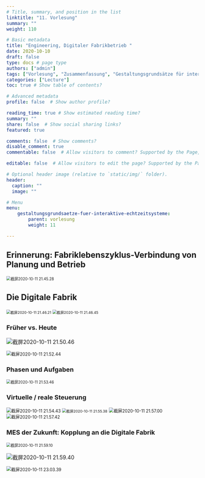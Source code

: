 ```yaml
---
# Title, summary, and position in the list
linktitle: "11. Vorlesung"
summary: ""
weight: 110

# Basic metadata
title: "Engineering, Digitaler Fabrikbetrieb "
date: 2020-10-10
draft: false
type: docs # page type
authors: ["admin"]
tags: ["Vorlesung", "Zusammenfassung", "Gestaltungsgrundsätze für interaktive Echtzeitsysteme"]
categories: ["Lecture"]
toc: true # Show table of contents?

# Advanced metadata
profile: false  # Show author profile?

reading_time: true # Show estimated reading time?
summary: ""
share: false  # Show social sharing links?
featured: true

comments: false  # Show comments?
disable_comment: true
commentable: false  # Allow visitors to comment? Supported by the Page, Post, and Docs content types.

editable: false  # Allow visitors to edit the page? Supported by the Page, Post, and Docs content types.

# Optional header image (relative to `static/img/` folder).
header:
  caption: ""
  image: ""

# Menu
menu: 
    gestaltungsgrundsaetze-fuer-interaktive-echtzeitsysteme:
        parent: vorlesung
        weight: 11

---
```


## Erinnerung: Fabriklebenszyklus-Verbindung von Planung und Betrieb

<img src="https://raw.githubusercontent.com/EckoTan0804/upic-repo/master/uPic/截屏2020-10-11%2021.45.28.png" alt="截屏2020-10-11 21.45.28" style="zoom:70%;" />

## Die Digitale Fabrik

<img src="https://raw.githubusercontent.com/EckoTan0804/upic-repo/master/uPic/截屏2020-10-11%2021.46.21.png" alt="截屏2020-10-11 21.46.21" style="zoom:67%;" />

<img src="https://raw.githubusercontent.com/EckoTan0804/upic-repo/master/uPic/截屏2020-10-11%2021.46.45.png" alt="截屏2020-10-11 21.46.45" style="zoom:67%;" />

### Früher vs. Heute

![截屏2020-10-11 21.50.46](https://raw.githubusercontent.com/EckoTan0804/upic-repo/master/uPic/截屏2020-10-11%2021.50.46.png)

<img src="https://raw.githubusercontent.com/EckoTan0804/upic-repo/master/uPic/截屏2020-10-11%2021.52.44.png" alt="截屏2020-10-11 21.52.44" style="zoom:80%;" />

### Phasen und Aufgaben

<img src="https://raw.githubusercontent.com/EckoTan0804/upic-repo/master/uPic/截屏2020-10-11%2021.53.46.png" alt="截屏2020-10-11 21.53.46" style="zoom:70%;" />

### Virtuelle / reale Steuerung

<img src="https://raw.githubusercontent.com/EckoTan0804/upic-repo/master/uPic/截屏2020-10-11%2021.54.43.png" alt="截屏2020-10-11 21.54.43" style="zoom:80%;" />

<img src="https://raw.githubusercontent.com/EckoTan0804/upic-repo/master/uPic/截屏2020-10-11%2021.55.38.png" alt="截屏2020-10-11 21.55.38" style="zoom:67%;" />

<img src="https://raw.githubusercontent.com/EckoTan0804/upic-repo/master/uPic/截屏2020-10-11%2021.57.00.png" alt="截屏2020-10-11 21.57.00" style="zoom:80%;" />

<img src="https://raw.githubusercontent.com/EckoTan0804/upic-repo/master/uPic/截屏2020-10-11%2021.57.42.png" alt="截屏2020-10-11 21.57.42" style="zoom:80%;" />

### MES der Zukunft: Kopplung an die Digitale Fabrik

<img src="https://raw.githubusercontent.com/EckoTan0804/upic-repo/master/uPic/截屏2020-10-11%2021.59.10.png" alt="截屏2020-10-11 21.59.10" style="zoom:70%;" />

![截屏2020-10-11 21.59.40](https://raw.githubusercontent.com/EckoTan0804/upic-repo/master/uPic/截屏2020-10-11%2021.59.40.png)

<img src="https://raw.githubusercontent.com/EckoTan0804/upic-repo/master/uPic/截屏2020-10-11%2023.03.39.png" alt="截屏2020-10-11 23.03.39" style="zoom:80%;" />

